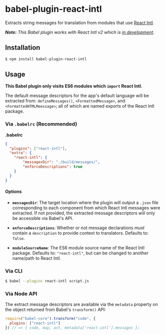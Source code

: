 # babel-plugin-react-intl

Extracts string messages for translation from modules that use [React Intl][].

_**Note:** This Babel plugin works with React Intl v2 which is [in development][v2-discussion]._

## Installation

```sh
$ npm install babel-plugin-react-intl
```

## Usage

**This Babel plugin only visits ES6 modules which `import` React Intl.**

The default message descriptors for the app's default language will be extracted from: `defineMessages()`, `<FormattedMessage>`, and `<FormattedHTMLMeessage>`; all of which are named exports of the React Intl package.

### Via `.babelrc` (Recommended)

**.babelrc**

```json
{
  "plugins": ["react-intl"],
  "extra": {
    "react-intl": {
        "messagesDir": "./build/messages/",
        "enforceDescriptions": true
    }
  }
}
```

#### Options

- **`messagesDir`**: The target location where the plugin will output a `.json` file corresponding to each component from which React Intl messages were extracted. If not provided, the extracted message descriptors will only be accessible via Babel's API.

- **`enforceDescriptions`**: Whether or not message declarations _must_ contain a `description` to provide context to translators. Defaults to: `false`.

- **`moduleSourceName`**: The ES6 module source name of the React Intl package. Defaults to: `"react-intl"`, but can be changed to another name/path to React Intl.

### Via CLI

```sh
$ babel --plugins react-intl script.js
```

### Via Node API

The extract message descriptors are available via the `metadata` property on the object returned from Babel's `transform()` API:

```javascript
require("babel-core").transform("code", {
  plugins: ["react-intl"]
}) // => { code, map, ast, metadata['react-intl'].messages };
```


[React Intl]: http://formatjs.io/react/
[v2-discussion]: https://github.com/yahoo/react-intl/issues/162
